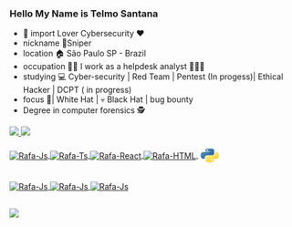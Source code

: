 ### Hello My Name is Telmo Santana

  - 🔭 import Lover Cybersecurity ❤️ 
  -  nickname  🎯Sniper
  - location   🏠 São Paulo SP - Brazil                                                                          
  -  occupation 👨‍🏫 I work as a helpdesk analyst 👩🏽‍🚀
  - studying   💻 Cyber-security | Red Team | Pentest (In progess)| Ethical Hacker | DCPT ( in progress)
  - focus      📌|  White Hat | 💀 Black Hat | bug bounty
  -  Degree in computer forensics 🕵️

<div>
  <a href="https://github.com/rafaballerini">
  <img height="180em" src="https://github-readme-stats.vercel.app/api?username=telmosantana&show_icons=true&theme=flag-india&include_all_commits=true&count_private=true"/>
  <img height="180em" src="https://github-readme-stats.vercel.app/api/top-langs/?username=telmosantana&layout=compact&langs_count=7&theme=flag-india"/>
</div>

<div style="display: inline_block"><br>
  <img align="center" alt="Rafa-Js" height="30" width="40" <img src="https://cdn.jsdelivr.net/gh/devicons/devicon/icons/html5/html5-original-wordmark.svg"/>
  <img align="center" alt="Rafa-Ts" height="30" width="40" <img src="https://cdn.jsdelivr.net/gh/devicons/devicon/icons/java/java-original-wordmark.svg"/>
  <img align="center" alt="Rafa-React" height="30" width="40" <img src="https://cdn.jsdelivr.net/gh/devicons/devicon/icons/angularjs/angularjs-original.svg" />
  <img align="center" alt="Rafa-HTML" height="30" width="40" <img src="https://cdn.jsdelivr.net/gh/devicons/devicon/icons/css3/css3-original-wordmark.svg" />
  <img align="center" alt="Rafa-Python" height="30" width="40" src="https://raw.githubusercontent.com/devicons/devicon/master/icons/python/python-original.svg">
</div>

##

<div>

<img align="center" alt="Rafa-Js" height="30" width="40" img src="https://cdn.jsdelivr.net/gh/devicons/devicon/icons/debian/debian-original-wordmark.svg"/>
<img align="center" alt="Rafa-Js" height="30" width="40" img src="https://cdn.jsdelivr.net/gh/devicons/devicon/icons/linux/linux-original.svg"/>
<img align="center" alt="Rafa-Js" height="30" width="40" img src="https://cdn.jsdelivr.net/gh/devicons/devicon/icons/ubuntu/ubuntu-plain-wordmark.svg" />

 </div>
 
 ##
 
 <div> 

 <a href="https://www.linkedin.com/in/telmosantana" target="_blank"><img src="https://img.shields.io/badge/-LinkedIn-%230077B5?style=for-the-badge&logo=linkedin&logoColor=white" target="_blank"></a> 
 
</div>
